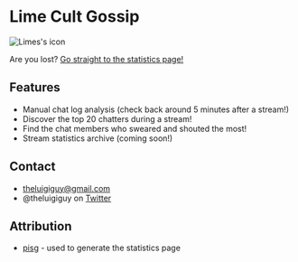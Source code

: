 # Lime Cult Gossip
![Limes's icon](http://i.imgur.com/aWSWdfz.png)

Are you lost? [Go straight to the statistics page!](https://theluigiguy.github.io/LimesChatStats/)

## Features
* Manual chat log analysis (check back around 5 minutes after a stream!)
* Discover the top 20 chatters during a stream!
* Find the chat members who sweared and shouted the most!
* Stream statistics archive (coming soon!)

## Contact
* [theluigiguy@gmail.com](theluigiguy@gmail.com)
* @theluigiguy on [Twitter](http://www.twitter.com/theluigiguy)

## Attribution
 * [pisg](http://pisg.sourceforge.net) - used to generate the statistics page